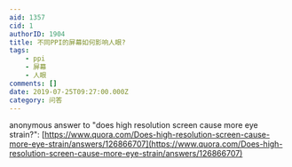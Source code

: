 ```yaml
---
aid: 1357
cid: 1
authorID: 1904
title: 不同PPI的屏幕如何影响人眼?
tags:
    - ppi
    - 屏幕
    - 人眼
comments: []
date: 2019-07-25T09:27:00.000Z
category: 问答
---
```


anonymous answer to "does high resolution screen cause more eye strain?": [https://www.quora.com/Does-high-resolution-screen-cause-more-eye-strain/answers/126866707](https://www.quora.com/Does-high-resolution-screen-cause-more-eye-strain/answers/126866707)
